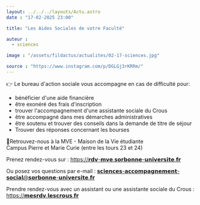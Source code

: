```yaml
---
layout: ../../../layouts/Actu.astro
date : "17-02-2025 23:00"

title: "Les Aides Sociales de votre Faculté"

auteur :
  - sciences

image : "/assets/fildactus/actualites/02-17-sciences.jpg"

source : "https://www.instagram.com/p/DGLGj3rKRRm/"
---
```


👉 Le bureau d'action sociale vous accompagne en cas de difficulté pour:  
- bénéficier d'une aide financière  
- être exonéré des frais d'inscription  
- trouver l'accompagnement d'une assistante sociale du Crous  
- être accompagné dans mes démarches administratives  
- être soutenu et trouver des conseils dans la demande de titre de séjour  
- Trouver des réponses concernant les bourses

📍Retrouvez-nous à la MVE - Maison de la Vie étudiante  
Campus Pierre et Marie Curie (entre les tours 23 et 24)

Prenez rendez-vous sur : https://𝗿𝗱𝘃-𝗺𝘃𝗲.𝘀𝗼𝗿𝗯𝗼𝗻𝗻𝗲-𝘂𝗻𝗶𝘃𝗲𝗿𝘀𝗶𝘁𝗲.𝗳𝗿

Ou posez vos questions par e-mail : 𝘀𝗰𝗶𝗲𝗻𝗰𝗲𝘀-𝗮𝗰𝗰𝗼𝗺𝗽𝗮𝗴𝗻𝗲𝗺𝗲𝗻𝘁-𝘀𝗼𝗰𝗶𝗮𝗹@𝘀𝗼𝗿𝗯𝗼𝗻𝗻𝗲-𝘂𝗻𝗶𝘃𝗲𝗿𝘀𝗶𝘁𝗲.𝗳𝗿

Prendre rendez-vous avec un assistant ou une assistante sociale du Crous : https://𝗺𝗲𝘀𝗿𝗱𝘃.𝗹𝗲𝘀𝗰𝗿𝗼𝘂𝘀.𝗳𝗿